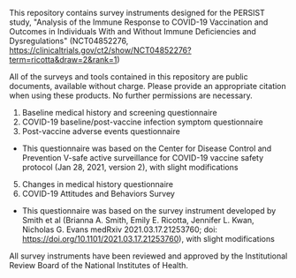 
This repository contains survey instruments designed for the PERSIST study, "Analysis of the Immune Response to COVID-19 Vaccination and Outcomes in Individuals With and Without Immune Deficiencies and Dysregulations" 
(NCT04852276, https://clinicaltrials.gov/ct2/show/NCT04852276?term=ricotta&draw=2&rank=1)

All of the surveys and tools contained in this repository are public documents, available without charge. Please provide an appropriate citation when using these products. No further permissions are necessary.

1. Baseline medical history and screening questionnaire
2. COVID-19 baseline/post-vaccine infection symptom questionnaire
3. Post-vaccine adverse events questionnaire
  - This questionnaire was based on the Center for Disease Control and Prevention V-safe active surveillance for COVID-19 vaccine safety protocol (Jan 28, 2021, version 2), with slight modifications
5. Changes in medical history questionnaire
6. COVID-19 Attitudes and Behaviors Survey
  - This questionnaire was based on the survey instrument developed by Smith et al (Brianna A. Smith, Emily E. Ricotta, Jennifer L. Kwan, Nicholas G. Evans
medRxiv 2021.03.17.21253760; doi: https://doi.org/10.1101/2021.03.17.21253760), with slight modifications


All survey instruments have been reviewed and approved by the Institutional Review Board of the National Institutes of Health.
